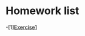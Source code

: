 # Homework list
-[1][Exercise1](https://raw.githubusercontent.com/tht312/computational_physics_N2015301020013/4409036fb0b14a34c1e9971dfc9f6967f4e0d8e2/QQ%E6%88%AA%E5%9B%BE20170911173642.png)
